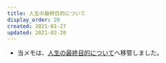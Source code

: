 ```yaml
---
title: 人生の最終目的について
display_order: 20
created: 2021-01-27
updated: 2021-02-20
---
```

- 当メモは、[人生の最終目的について](https://thinktwice.tech/life/purpose/ultimate_goal/)へ移管しました。